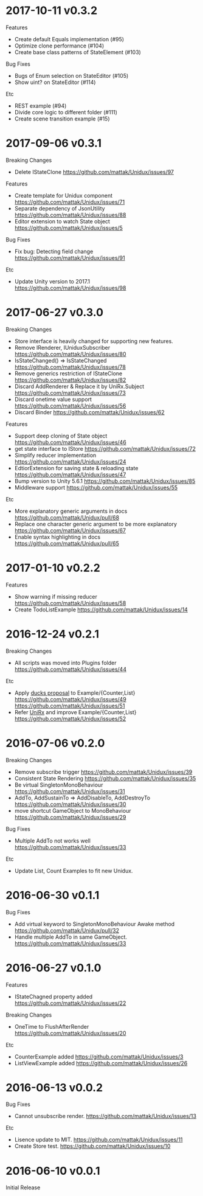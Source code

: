 # 2017-10-11 v0.3.2

Features
- Create default Equals implementation (#95)
- Optimize clone performance (#104)
- Create base class patterns of StateElement (#103)

Bug Fixes
- Bugs of Enum selection on StateEditor (#105)
- Show uint? on StateEditor (#114)

Etc
- REST example (#94)
- Divide core logic to different folder (#111)
- Create scene transition example (#15)

# 2017-09-06 v0.3.1

Breaking Changes
- Delete IStateClone https://github.com/mattak/Unidux/issues/97

Features
- Create template for Unidux component  https://github.com/mattak/Unidux/issues/71
- Separate dependency of JsonUtility  https://github.com/mattak/Unidux/issues/88
- Editor extension to watch State object https://github.com/mattak/Unidux/issues/5

Bug Fixes
- Fix bug: Detecting field change https://github.com/mattak/Unidux/issues/91

Etc
- Update Unity version to 2017.1  https://github.com/mattak/Unidux/issues/98

# 2017-06-27 v0.3.0

Breaking Changes
- Store interface is heavily changed for supporting new features.
- Remove IRenderer, IUniduxSubscriber https://github.com/mattak/Unidux/issues/80
- IsStateChanged() => IsStateChanged https://github.com/mattak/Unidux/issues/78
- Remove generics restriction of IStateClone https://github.com/mattak/Unidux/issues/82
- Discard AddRenderer & Replace it by UniRx.Subject https://github.com/mattak/Unidux/issues/73
- Discard onetime value support https://github.com/mattak/Unidux/issues/56
- Discard Binder https://github.com/mattak/Unidux/issues/62

Features
- Support deep cloning of State object https://github.com/mattak/Unidux/issues/46
- get state interface to IStore https://github.com/mattak/Unidux/issues/72
- Simplify reducer implementation https://github.com/mattak/Unidux/issues/24
- EdtiorExtension for saving state & reloading state https://github.com/mattak/Unidux/issues/47
- Bump version to Unity 5.6.1 https://github.com/mattak/Unidux/issues/85
- Middleware support https://github.com/mattak/Unidux/issues/55

Etc
- More explanatory generic arguments in docs https://github.com/mattak/Unidux/pull/68
- Replace one character generic argument to be more explanatory https://github.com/mattak/Unidux/issues/67
- Enable syntax highlighting in docs https://github.com/mattak/Unidux/pull/65

# 2017-01-10 v0.2.2

Features
- Show warning if missing reducer https://github.com/mattak/Unidux/issues/58
- Create TodoListExample https://github.com/mattak/Unidux/issues/14

# 2016-12-24 v0.2.1

Breaking Changes
- All scripts was moved into Plugins folder https://github.com/mattak/Unidux/issues/44

Etc
- Apply [ducks proposal](https://github.com/erikras/ducks-modular-redux) to Example/{Counter,List} https://github.com/mattak/Unidux/issues/49 https://github.com/mattak/Unidux/issues/51
- Refer [UniRx](https://github.com/neuecc/UniRx) and improve Example/{Counter,List} https://github.com/mattak/Unidux/issues/52

# 2016-07-06 v0.2.0

Breaking Changes
- Remove subscribe trigger https://github.com/mattak/Unidux/issues/39
- Consistent State Rendering https://github.com/mattak/Unidux/issues/35
- Be virtual SingletonMonoBehaviour https://github.com/mattak/Unidux/issues/31
- AddTo, AddSustainTo => AddDisableTo, AddDestroyTo https://github.com/mattak/Unidux/issues/30
- move shortcut GameObject to MonoBehaviour https://github.com/mattak/Unidux/issues/29

Bug Fixes
- Multiple AddTo not works well https://github.com/mattak/Unidux/issues/33

Etc
- Update List, Count Examples to fit new Unidux.

# 2016-06-30 v0.1.1

Bug Fixes
- Add virtual keyword to SingletonMonoBehaviour Awake method https://github.com/mattak/Unidux/pull/32
- Handle multiple AddTo in same GameObject. https://github.com/mattak/Unidux/issues/33

# 2016-06-27 v0.1.0

Features
- IStateChagned property added https://github.com/mattak/Unidux/issues/22

Breaking Changes
- OneTime to FlushAfterRender https://github.com/mattak/Unidux/issues/20

Etc
- CounterExample added https://github.com/mattak/Unidux/issues/3
- ListViewExample added https://github.com/mattak/Unidux/issues/26

# 2016-06-13 v0.0.2

Bug Fixes
- Cannot unsubscribe render. https://github.com/mattak/Unidux/issues/13

Etc
- Lisence update to MIT. https://github.com/mattak/Unidux/issues/11
- Create Store test. https://github.com/mattak/Unidux/issues/10

# 2016-06-10 v0.0.1

Initial Release
